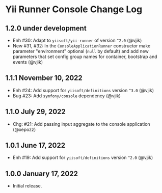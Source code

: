 # Yii Runner Console Change Log

## 1.2.0 under development

- Enh #30: Adapt to `yiisoft/yii-runner` of version `^2.0` (@vjik)
- New #31, #32: In the `ConsoleApplicationRunner` constructor make parameter "environment" optional (`null` by default)
  and add new parameters that set config group names for container, bootstrap and events (@vjik)

## 1.1.1 November 10, 2022

- Enh #24: Add support for `yiisoft/definitions` version `^3.0` (@vjik)
- Bug #23: Add `symfony/console` dependency (@vjik)

## 1.1.0 July 29, 2022

- Chg: #21: Add passing input aggregate to the console application (@xepozz)

## 1.0.1 June 17, 2022

- Enh #19: Add support for `yiisoft/definitions` version `^2.0` (@vjik)

## 1.0.0 January 17, 2022

- Initial release.
